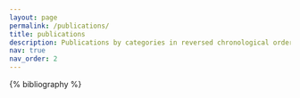 ```yaml
---
layout: page
permalink: /publications/
title: publications
description: Publications by categories in reversed chronological order; generated by jekyll-scholar.
nav: true
nav_order: 2
---
```


<!-- _pages/publications.md -->
<div class="publications">

{% bibliography %}

</div>
